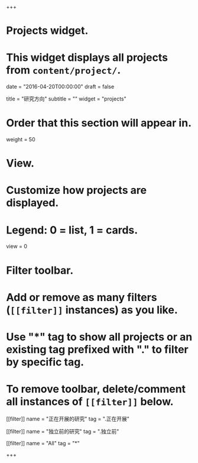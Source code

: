 +++
# Projects widget.
# This widget displays all projects from `content/project/`.

date = "2016-04-20T00:00:00"
draft = false

title = "研究方向"
subtitle = ""
widget = "projects"

# Order that this section will appear in.
weight = 50

# View.
# Customize how projects are displayed.
# Legend: 0 = list, 1 = cards.
view = 0

# Filter toolbar.
# Add or remove as many filters (`[[filter]]` instances) as you like.
# Use "*" tag to show all projects or an existing tag prefixed with "." to filter by specific tag.
# To remove toolbar, delete/comment all instances of `[[filter]]` below.

[[filter]]
  name = "正在开展的研究"
  tag = ".正在开展"
  
[[filter]]
  name = "独立前的研究"
  tag = ".独立前"

[[filter]]
  name = "All"
  tag = "*"

+++

